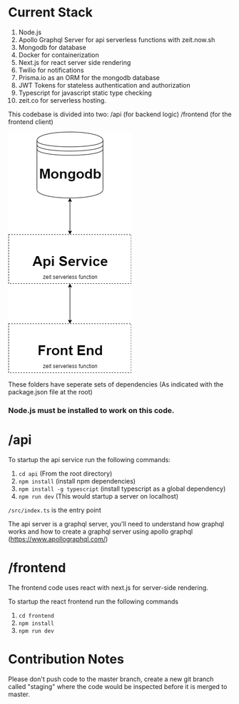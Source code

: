 
# Current Stack
1. Node.js
2. Apollo Graphql Server for api serverless functions with zeit.now.sh
3. Mongodb for database
4. Docker for containerization
5. Next.js for react server side rendering
6. Twilio for notifications
7. Prisma.io as an ORM for the mongodb database
8. JWT Tokens for stateless authentication and authorization
9. Typescript for javascript static type checking
10. zeit.co for serverless hosting.

This codebase is divided into two:
/api (for backend logic)
/frontend (for the frontend client)

![Diagram](docs/highleveldiagram.png)

These folders have seperate sets of dependencies (As indicated with the package.json file at the root)

### **Node.js must be installed to work on this code.**

# /api

To startup the api service run the following commands:


1. ```cd api``` (From the root directory) 
2. ```npm install``` (install npm dependencies)
3. ```npm install -g typescript``` (install typescript as a global dependency)
4. ```npm run dev``` (This would startup a server on localhost)

```/src/index.ts``` is the entry point

The api server is a graphql server, you'll need to understand how graphql works and how to create a graphql server using apollo graphql (https://www.apollographql.com/)

# /frontend

The frontend code uses react with next.js for server-side rendering.

To startup the react frontend run the following commands

1. ```cd frontend```
2. ```npm install```
3. ```npm run dev``` 




# Contribution Notes
Please don't push code to the master branch, create a new git branch called "staging" where the code would be inspected before it is merged to master.
